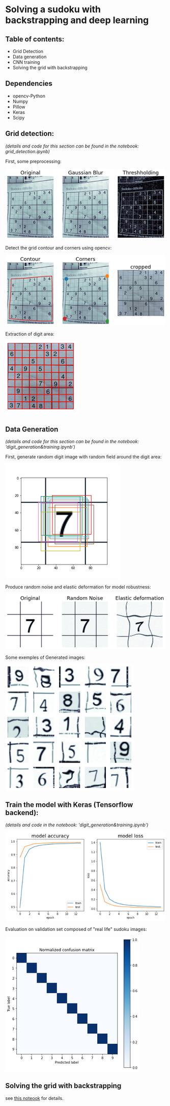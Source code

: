 # Solving a sudoku with backstrapping and deep learning

## Table of contents:

* Grid Detection
* Data generation
* CNN training
* Solving the grid with backstrapping


## Dependencies 

* opencv-Python
* Numpy
* Pillow
* Keras
* Scipy

## Grid detection:

*(details and code for this section can be found in the notebook: grid_detection.ipynb)*

First, some preprocessing:

![](plots/img_preprocessing.png)

Detect the grid contour and corners using opencv:

![](plots/grid_detection.png)

Extraction of digit area:

![](plots/grid.png)

## Data Generation

*(details and code for this section can be found in the notebook: 'digit_generation&training.ipynb')*

First, generate random digit image with random field around the digit area:

![](plots/cell_selection.png)


Produce random noise and elastic deformation for model robustness:

![](plots/noisy_images.png)


Some exemples of Generated images:

![](plots/digits.png)

## Train the model with Keras (Tensorflow backend):

*(details and code in the notebook: 'digit_generation&training.ipynb')*

![](plots/training_stats.png)

Evaluation on validation set composed of "real life" sudoku images:

![](plots/conf_matrix.png)

## Solving the grid with backstrapping

see [this noteook](solve_grid.ipynb) for details.
